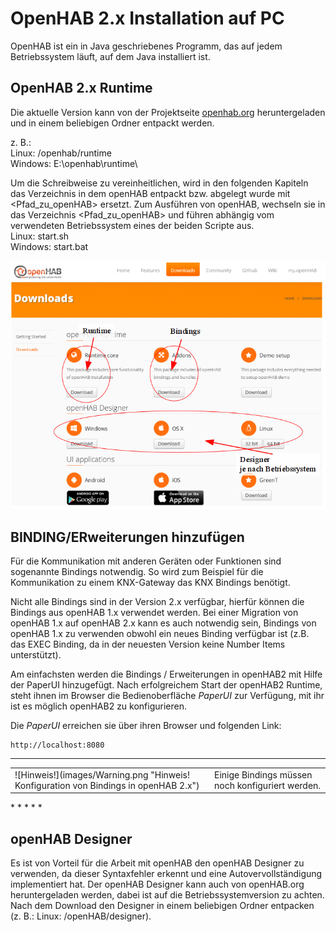 OpenHAB 2.x Installation auf PC
===============================

OpenHAB ist ein in Java geschriebenes Programm, das auf jedem
Betriebssystem läuft, auf dem Java installiert ist.

OpenHAB 2.x Runtime
-------------------
Die aktuelle Version kann von der Projektseite [openhab.org](http://www.openhab.org/downloads.html)
heruntergeladen und in einem beliebigen Ordner entpackt werden.  

z. B.:  
Linux: /openhab/runtime  
Windows: E:\openhab\runtime\

Um die Schreibweise zu vereinheitlichen, wird in den folgenden Kapiteln
das Verzeichnis in dem openHAB entpackt bzw. abgelegt wurde mit <Pfad\_zu\_openHAB\> ersetzt.
Zum Ausführen von openHAB, wechseln sie in das Verzeichnis <Pfad\_zu\_openHAB\> und führen abhängig
vom verwendeten Betriebssystem eines der beiden Scripte aus.  
Linux: start.sh  
Windows: start.bat

![Downloadseite von openHAB](images/openhab_Download.png "Downloadseite von openHAB")


BINDING/ERweiterungen hinzufügen
--------------------------------

Für die Kommunikation mit anderen Geräten oder Funktionen sind
sogenannte Bindings notwendig. So wird zum Beispiel für die
Kommunikation zu einem KNX-Gateway das KNX Bindings benötigt.  

Nicht alle Bindings sind in der Version 2.x verfügbar, hierfür können die Bindings aus openHAB 1.x verwendet werden.
Bei einer Migration von openHAB 1.x auf openHAB 2.x kann es auch notwendig sein, 
Bindings von openHAB 1.x zu verwenden obwohl ein neues Binding verfügbar ist (z.B. das EXEC Binding, da in der neuesten Version keine Number Items unterstützt).  

Am einfachsten werden die Bindings / Erweiterungen in openHAB2 mit Hilfe der PaperUI hinzugefügt.
Nach erfolgreichem Start der openHAB2 Runtime, steht ihnen im Browser die Bedienoberfläche *PaperUI* zur Verfügung, mit ihr ist es möglich openHAB2 zu konfigurieren.  

Die *PaperUI* erreichen sie über ihren Browser und folgenden Link:


    http://localhost:8080

 
* * * * *
<table>
<tr>
<td> ![Hinweis!](images/Warning.png "Hinweis! Konfiguration von Bindings in openHAB 2.x") </td>
<td> Einige Bindings müssen noch konfiguriert werden. </td>
</tr>
</table>
* * * * *

openHAB Designer
----------------

Es ist von Vorteil für die Arbeit mit openHAB den openHAB Designer zu
verwenden, da dieser Syntaxfehler erkennt und eine Autovervollständigung
implementiert hat. Der openHAB Designer kann auch von openHAB.org
heruntergeladen werden, dabei ist auf die Betriebssystemversion zu
achten. Nach dem Download den Designer in einem beliebigen Ordner
entpacken (z. B.: Linux: /openHAB/designer).
